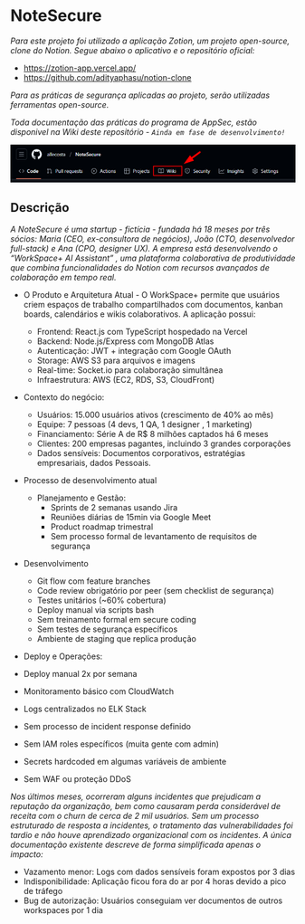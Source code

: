 # NoteSecure

*Para este projeto foi utilizado a aplicação Zotion, um projeto open-source, clone do Notion. Segue abaixo o aplicativo e o repositório oficial:*

- https://zotion-app.vercel.app/
- https://github.com/adityaphasu/notion-clone

*Para as práticas de segurança aplicadas ao projeto, serão utilizadas ferramentas open-source.*

*Toda documentação das práticas do programa de AppSec, estão disponivel na Wiki deste repositório - ```Ainda em fase de desenvolvimento!```*

![Programa de AppSec](/assets/doc/img/wiki.png)



## Descrição 

*A NoteSecure é uma startup - fictícia - fundada há 18 meses por três sócios: Maria (CEO,
ex-consultora de negócios), João (CTO, desenvolvedor full-stack) e Ana (CPO, designer
UX). A empresa está desenvolvendo o “WorkSpace+ AI Assistant” , uma plataforma colaborativa de produtividade que combina funcionalidades do Notion com recursos avançados de colaboração em tempo real.*

- O Produto e Arquitetura Atual - O WorkSpace+ permite que usuários criem
espaços de trabalho compartilhados com documentos, kanban boards, calendários e
wikis colaborativos. A aplicação possui:
    - Frontend: React.js com TypeScript hospedado na Vercel
    - Backend: Node.js/Express com MongoDB Atlas
    - Autenticação: JWT + integração com Google OAuth
    - Storage: AWS S3 para arquivos e imagens
    - Real-time: Socket.io para colaboração simultânea
    - Infraestrutura: AWS (EC2, RDS, S3, CloudFront)

- Contexto do negócio:
    - Usuários: 15.000 usuários ativos (crescimento de 40% ao mês)
    - Equipe: 7 pessoas (4 devs, 1 QA, 1 designer , 1 marketing)
    - Financiamento: Série A de R$ 8 milhões captados há 6 meses
    - Clientes: 200 empresas pagantes, incluindo 3 grandes corporações
    - Dados sensíveis: Documentos corporativos, estratégias empresariais, dados
    Pessoais.

- Processo de desenvolvimento atual
    - Planejamento e Gestão:
        - Sprints de 2 semanas usando Jira
        - Reuniões diárias de 15min via Google Meet
        - Product roadmap trimestral
        - Sem processo formal de levantamento de requisitos de segurança

- Desenvolvimento
    - Git flow com feature branches
    - Code review obrigatório por peer (sem checklist de segurança)
    - Testes unitários (~60% cobertura)
    - Deploy manual via scripts bash
    - Sem treinamento formal em secure coding
    - Sem testes de segurança específicos
    - Ambiente de staging que replica produção

- Deploy e Operações:
- Deploy manual 2x por semana
- Monitoramento básico com CloudWatch
- Logs centralizados no ELK Stack
- Sem processo de incident response definido
- Sem IAM roles específicos (muita gente com admin)
- Secrets hardcoded em algumas variáveis de ambiente
- Sem WAF ou proteção DDoS

*Nos últimos meses, ocorreram alguns incidentes que prejudicam a reputação da
organização, bem como causaram perda considerável de receita com o churn de cerca de 2
mil usuários. Sem um processo estruturado de resposta a incidentes, o tratamento das
vulnerabilidades foi tardio e não houve aprendizado organizacional com os incidentes. A
única documentação existente descreve de forma simplificada apenas o impacto:*

- Vazamento menor: Logs com dados sensíveis foram expostos por 3 dias
- Indisponibilidade: Aplicação ficou fora do ar por 4 horas devido a pico de tráfego
- Bug de autorização: Usuários conseguiam ver documentos de outros workspaces
por 1 dia

